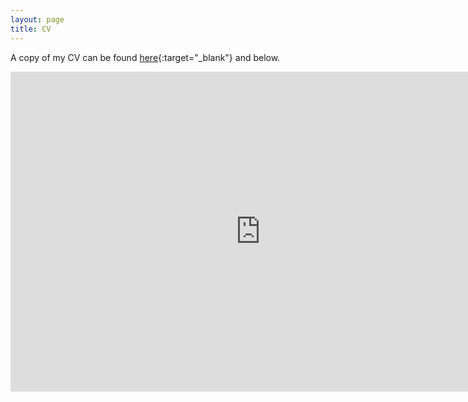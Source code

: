 ```yaml
---
layout: page
title: CV
---
```


A copy of my CV can be found [here](https://heatherkopp.github.io/files/KoppCV.pdf){:target="_blank"} and below. 

<embed src="https://heatherkopp.github.io/files/KoppCV.pdf" type="application/pdf" width="800" height="512"/>
